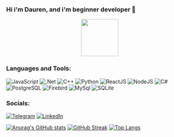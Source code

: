 ### Hi i'm Dauren, and i'm beginner developer 👋

<div id="header" align="center">
  <img src="https://media.giphy.com/media/M9gbBd9nbDrOTu1Mqx/giphy.gif" width="100"/>
</div>

### Languages and Tools:
![JavaScript](https://img.shields.io/badge/-JavaScript-090909?style=for-the-badge&logo=JavaScript&logoColor=E9D54D)
![.Net](https://img.shields.io/badge/.NET-5C2D91?style=for-the-badge&logo=.net&logoColor=E5D3FF)
![C++](https://img.shields.io/badge/-c++-00599C?style=for-the-badge&logo=C%2b%2b&logoColor=6296CC)
![Python](https://img.shields.io/badge/Python-14354C?style=for-the-badge&logo=python)
![ReactJS](https://img.shields.io/badge/React-20232A?style=for-the-badge&logo=react)
![NodeJS](https://img.shields.io/badge/-NodeJS-090909?style=for-the-badge&logo=node.js)
![C#](https://img.shields.io/badge/C%23-239120?style=for-the-badge&logo=c-sharp)
![PostgreSQL](https://img.shields.io/badge/PostgreSQL-316192?style=for-the-badge&logo=PostgreSQL)
![Firebird](https://img.shields.io/badge/-Firebird-090909?style=for-the-badge&logo=Firebird)
![MySql](https://img.shields.io/badge/MySQL-00000F?style=for-the-badge&logo=MySql)
![SQLite](https://img.shields.io/badge/SQLite-07405E?style=for-the-badge&logo=sqlite)


### Socials:
[![Telegram](https://img.shields.io/badge/-Telegram-090909?style=for-the-badge&logo=telegram&logoColor=27A0D9)](https://t.me/tidpit2)
[![LinkedIn](https://img.shields.io/badge/-LinkedIn-090909?style=for-the-badge&logo=linkedin&logoColor=007BB6)](https://www.linkedin.com/in/tidmid2)

[![Anurag's GitHub stats](https://github-readme-stats.vercel.app/api?username=tidmid2&theme=dark)](https://github.com/tidmid2/github-readme-stats)
[![GitHub Streak](https://streak-stats.demolab.com?user=tidmid2&theme=dark&hide_border=true)](https://git.io/streak-stats)
[![Top Langs](https://github-readme-stats.vercel.app/api/top-langs/?username=tidmid2&layout=compact&theme=vision-friendly-dark)](https://github.com/tidmid2/github-readme-stats)
